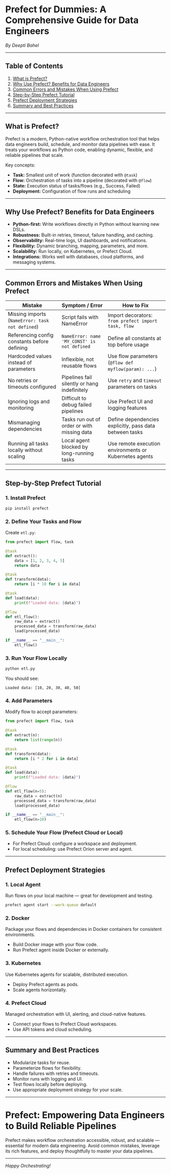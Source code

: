 
# Prefect for Dummies: A Comprehensive Guide for Data Engineers

*By Deepti Bahel*

---

## Table of Contents

1. [What is Prefect?](#what-is-prefect)  
2. [Why Use Prefect? Benefits for Data Engineers](#why-use-prefect-benefits-for-data-engineers)  
3. [Common Errors and Mistakes When Using Prefect](#common-errors-and-mistakes-when-using-prefect)  
4. [Step-by-Step Prefect Tutorial](#step-by-step-prefect-tutorial)  
5. [Prefect Deployment Strategies](#prefect-deployment-strategies)  
6. [Summary and Best Practices](#summary-and-best-practices)

---

## What is Prefect?

Prefect is a modern, Python-native workflow orchestration tool that helps data engineers build, schedule, and monitor data pipelines with ease. It treats your workflows as Python code, enabling dynamic, flexible, and reliable pipelines that scale.

Key concepts:

- **Task:** Smallest unit of work (function decorated with `@task`)  
- **Flow:** Orchestration of tasks into a pipeline (decorated with `@flow`)  
- **State:** Execution status of tasks/flows (e.g., Success, Failed)  
- **Deployment:** Configuration of flow runs and scheduling  

---

## Why Use Prefect? Benefits for Data Engineers

- **Python-first:** Write workflows directly in Python without learning new DSLs.  
- **Robustness:** Built-in retries, timeout, failure handling, and caching.  
- **Observability:** Real-time logs, UI dashboards, and notifications.  
- **Flexibility:** Dynamic branching, mapping, parameters, and more.  
- **Scalability:** Run locally, on Kubernetes, or Prefect Cloud.  
- **Integrations:** Works well with databases, cloud platforms, and messaging systems.  

---

## Common Errors and Mistakes When Using Prefect

| Mistake                                      | Symptom / Error                                   | How to Fix                                            |
|----------------------------------------------|-------------------------------------------------|-------------------------------------------------------|
| Missing imports (`NameError: task not defined`) | Script fails with NameError                      | Import decorators: `from prefect import task, flow`   |
| Referencing config constants before defining  | `NameError: name 'MY_CONST' is not defined`     | Define all constants at top before usage               |
| Hardcoded values instead of parameters        | Inflexible, not reusable flows                   | Use flow parameters (`@flow def myflow(param): ...`)   |
| No retries or timeouts configured              | Pipelines fail silently or hang indefinitely     | Use `retry` and `timeout` parameters on tasks          |
| Ignoring logs and monitoring                    | Difficult to debug failed pipelines              | Use Prefect UI and logging features                     |
| Mismanaging dependencies                        | Tasks run out of order or with missing data      | Define dependencies explicitly, pass data between tasks|
| Running all tasks locally without scaling      | Local agent blocked by long-running tasks        | Use remote execution environments or Kubernetes agents |

---

## Step-by-Step Prefect Tutorial

### 1. Install Prefect

```bash
pip install prefect
````

### 2. Define Your Tasks and Flow

Create `etl.py`:

```python
from prefect import flow, task

@task
def extract():
    data = [1, 2, 3, 4, 5]
    return data

@task
def transform(data):
    return [i * 10 for i in data]

@task
def load(data):
    print(f"Loaded data: {data}")

@flow
def etl_flow():
    raw_data = extract()
    processed_data = transform(raw_data)
    load(processed_data)

if __name__ == "__main__":
    etl_flow()
```

### 3. Run Your Flow Locally

```bash
python etl.py
```

You should see:

```
Loaded data: [10, 20, 30, 40, 50]
```

### 4. Add Parameters

Modify flow to accept parameters:

```python
from prefect import flow, task

@task
def extract(n):
    return list(range(n))

@task
def transform(data):
    return [i * 2 for i in data]

@task
def load(data):
    print(f"Loaded data: {data}")

@flow
def etl_flow(n=5):
    raw_data = extract(n)
    processed_data = transform(raw_data)
    load(processed_data)

if __name__ == "__main__":
    etl_flow(n=10)
```

### 5. Schedule Your Flow (Prefect Cloud or Local)

* For Prefect Cloud: configure a workspace and deployment.
* For local scheduling: use Prefect Orion server and agent.

---

## Prefect Deployment Strategies

### 1. Local Agent

Run flows on your local machine — great for development and testing.

```bash
prefect agent start --work-queue default
```

### 2. Docker

Package your flows and dependencies in Docker containers for consistent environments.

* Build Docker image with your flow code.
* Run Prefect agent inside Docker or externally.

### 3. Kubernetes

Use Kubernetes agents for scalable, distributed execution.

* Deploy Prefect agents as pods.
* Scale agents horizontally.

### 4. Prefect Cloud

Managed orchestration with UI, alerting, and cloud-native features.

* Connect your flows to Prefect Cloud workspaces.
* Use API tokens and cloud scheduling.

---

## Summary and Best Practices

* Modularize tasks for reuse.
* Parameterize flows for flexibility.
* Handle failures with retries and timeouts.
* Monitor runs with logging and UI.
* Test flows locally before deploying.
* Use appropriate deployment strategy for your scale.

---

# Prefect: Empowering Data Engineers to Build Reliable Pipelines

Prefect makes workflow orchestration accessible, robust, and scalable — essential for modern data engineering. Avoid common mistakes, leverage its rich features, and deploy thoughtfully to master your data pipelines.

---

*Happy Orchestrating!*

